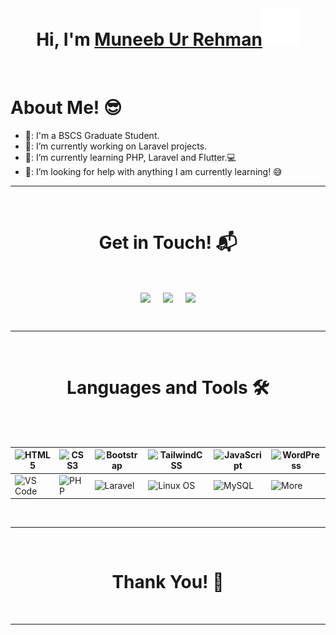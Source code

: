 <br>
<h1 align="center">Hi, I'm <a href="https://github.com/1muneeburrehman">Muneeb Ur Rehman<a><img src="https://github.com/Kathryn-Jie/Kathryn-Jie/blob/main/wave.gif" width="60px"/></h1>
<Br>
<h1>About Me! 😎</h1>

- 🏫: I'm a BSCS Graduate Student.
- 🔭: I’m currently working on Laravel projects.
- 🌱: I’m currently learning PHP, Laravel and Flutter.💻
- 🤔: I’m looking for help with anything I am currently learning! 😅

<hr>
<Br>
<h1 align="center">Get in Touch! 📬</h1>
<Br>
<p align="center">
<a href="https://www.linkedin.com/in/1muneeb-ur-rehman" target="blank"><img align="center" src="https://img.shields.io/badge/Muneeb Ur Rehman-0077B5?style=for-the-badge&logo=linkedin&logoColor=white" /></a> &nbsp;&nbsp;&nbsp;  <a href="mailto:1muneeburrehman@gmail.com" target="blank"><img align="center" src="https://img.shields.io/badge/1muneeburrehman@gmail.com-D14836?style=for-the-badge&logo=gmail&logoColor=white" /></a>    &nbsp;&nbsp;&nbsp;       <a href="https://www.github.com/1muneeburrehman" target="blank"><img align="center" src="https://img.shields.io/badge/muneeb ur rehman-100000?style=for-the-badge&logo=github&logoColor=white" /></a>
</p>
  
<Br>
<hr>
<Br>
<h1 align="center">Languages and Tools 🛠</h1>
<Br>
 <Br>
  
|![HTML5](https://img.shields.io/badge/-HTML5-%23E44D27?style=for-the-badge&logo=html5&logoColor=ffffff)|![CSS3](https://img.shields.io/badge/-CSS3-%231572B6?style=for-the-badge&logo=css3)|![Bootstrap](https://img.shields.io/badge/-Bootstrap-563D7C?style=for-the-badge&logo=Bootstrap)|![TailwindCSS](https://img.shields.io/badge/-TailwindCSS-%231572B6?style=for-the-badge&logo=tailwindcss)|![JavaScript](https://img.shields.io/badge/-JavaScript-%231572B6?style=for-the-badge&logo=javascript&logoColor=000000&labelColor=%23F7DF1C&color=%23FFCE5A)|![WordPress](https://img.shields.io/badge/-WordPress-007ACC?style=for-the-badge&logo=wordpress&logoColor=ffffff)|
|---|---|---|---|---|---|
|![VS Code](https://img.shields.io/badge/-VS%20Code-007ACC?style=for-the-badge&logo=visual-studio-code&logoColor=ffffff)|![PHP](https://img.shields.io/badge/-PHP-007ACC?style=for-the-badge&logo=php&logoColor=ffffff)|![Laravel](https://img.shields.io/badge/-LARAVEL-%23E44D27?style=for-the-badge&logo=laravel&logoColor=ffffff)|![Linux OS](https://img.shields.io/badge/-Linux-007ACC?style=for-the-badge&logo=linux&logoColor=ffffff)|![MySQL](https://img.shields.io/badge/-MySQL-%231572B6?style=for-the-badge&logo=mysql&logoColor=000000&labelColor=%23F7DF1C&color=%23FFCE5A)|![More](https://img.shields.io/badge/-MORE...!-%23E44D27?style=for-the-badge&logo=andmore&logoColor=ffffff)|
  
  
<Br>

<hr>
<Br>
<h1 align="center">Thank You! 🤵 </h1>
<Br>

------

